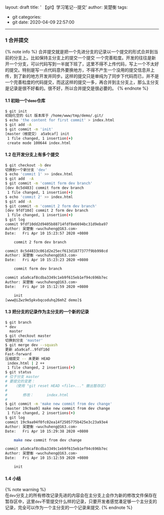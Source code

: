 layout: draft
title: ' 【git】学习笔记--提交'
author: 吴楚衡
tags:
  - git
categories:
  - git
date: 2020-04-09 22:57:00
---
### 1 合并提交

{% note info  %} 
	合并提交就是把一个先进分支的记录以一个提交的形式合并到当前的分支上。比如保持主分支上的提交一个提交 一个完善粒度。开发的往往是新开一个分支，可以代码写到一半就下班了，这里不得不上传代码，写上一个不太好的提交。特别是写一点代码意外要换地方，不得不产生一个没用的提交信息并上传，到了新的地方开发并同步。这样的提交只是单纯为了同步下代码而已，并不是一个完善粒度的代码提交，而这这样的提交一多，再合并到主分支上，那么主分支是记录是很不好看的。很不好，所以合并提交是很必要的。
{% endnote %}

#### 1.1 初始一个`demo`仓库

``` bash
$ git init
初始化空的 Git 版本库于 /home/www/tmp/demo/.git/
$ echo 'the content for first commit' > index.html
$ git add -A
$ git commit -m 'init'
[master（根提交） a5a9caf] init
 1 file changed, 1 insertion(+)
 create mode 100644 index.html

```
<!--more-->

#### 1.2 在开发分支上有多个提交
``` bash
$ git checkout -b dev
切换到一个新分支 'dev'
$ echo 'commit 1' >> index.html
$ git add  -A
$ git commit -m 'commit form dev branch'
[dev 8c5d483] commit form dev branch
 1 file changed, 1 insertion(+)
$ echo 'commit 2' >> index.html
$ git add -A
$ git commit -m 'commit 2 form dev branch'
[dev 9fdf10d] commit 2 form dev branch
 1 file changed, 1 insertion(+)
$ git log
commit 9fdf10dd2d9405b88714fdf8e6694bc31d9eba97
Author: 吴楚衡 <wuchuheng@163.com>
Date:   Fri Apr 10 15:23:57 2020 +0800

    commit 2 form dev branch

commit 8c5d4833c061d2e25ecf613d1877377f9bb998cd
Author: 吴楚衡 <wuchuheng@163.com>
Date:   Fri Apr 10 15:23:23 2020 +0800

    commit form dev branch

commit a5a9caf8cdba3349c1eb9f615eb1ef94c696b7ec
Author: 吴楚衡 <wuchuheng@163.com>
Date:   Fri Apr 10 15:12:59 2020 +0800

    init
[www@iZwz9e5pkvbqcoduhq26mhZ demo]$
```

#### 1.3 把分支的记录作为主分支的一个新的记录
 
``` bash
$ git branch
* dev
  master
$ git checkout master
切换到分支 'master'
$ git merge dev --squash
更新 a5a9caf..9fdf10d
Fast-forward
压缩提交 -- 未更新 HEAD
 index.html | 2 ++
 1 file changed, 2 insertions(+)
$ git status
# 位于分支 master
# 要提交的变更：
#   （使用 "git reset HEAD <file>..." 撤出暂存区）
#
#       修改：      index.html
#
$ git commit -m 'make new commit from dev change'
[master 19c9aa9] make new commit from dev change
 1 file changed, 2 insertions(+)
$ git log
commit 19c9aa94f0fc02ea14f2505775b425e3c23a93e4
Author: 吴楚衡 <wuchuheng@163.com>
Date:   Fri Apr 10 15:29:38 2020 +0800

    make new commit from dev change

commit a5a9caf8cdba3349c1eb9f615eb1ef94c696b7ec
Author: 吴楚衡 <wuchuheng@163.com>
Date:   Fri Apr 10 15:12:59 2020 +0800

    init
```

#### 1.4 小结 

{% note warning  %}  
	在`dev`分支上的所有修改记录先进的内容会在主分支上会作为新的修改文件保存在暂存区中，这里`dev`不管提交什么样的记录，只要开发者感觉凑足够一个主分支的记录，完全可以作为一个主分支的一个记录来提交.
{% endnote %}



